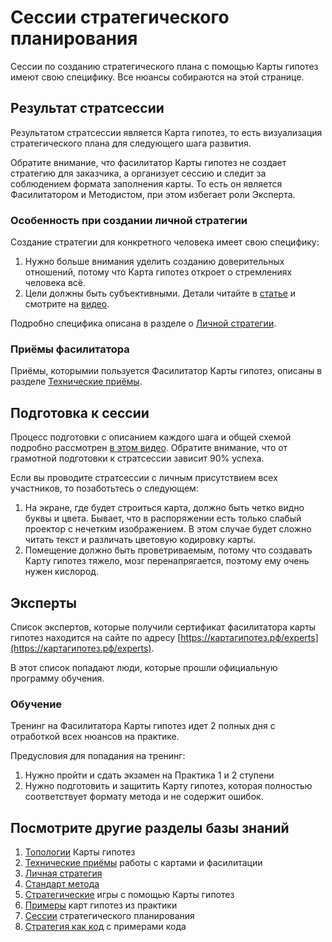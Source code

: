 # Сессии стратегического планирования
Сессии по созданию стратегического плана с помощью Карты гипотез имеют свою специфику. Все нюансы собираются на этой странице.

## Результат стратсессии
Результатом стратсессии является Карта гипотез, то есть визуализация стратегического плана для следующего шага развития.

Обратите внимание, что фасилитатор Карты гипотез не создает стратегию для заказчика, а организует сессию и следит за соблюдением формата заполнения карты. То есть он является Фасилитатором и Методистом, при этом избегает роли Эксперта.

### Особенность при создании личной стратегии
Создание стратегии для конкретного человека имеет свою специфику:
1. Нужно больше внимания уделить созданию доверительных отношений, потому что Карта гипотез откроет о стремлениях человека всё.
1. Цели должны быть субъективными. Детали читайте в [статье](https://vc.ru/life/1339257-lichnaya-strategiya-bez-boli-i-vygoraniya) и смотрите на [видео](https://blog.byndyu.ru/2024/09/blog-post_27.html).

Подробно специфика описана в разделе о [Личной стратегии](personalstrategy.md).

### Приёмы фасилитатора
Приёмы, которымии пользуется Фасилитатор Карты гипотез, описаны в разделе [Технические приёмы](techniques.md).

## Подготовка к сессии
Процесс подготовки с описанием каждого шага и общей схемой подробно рассмотрен [в этом видео](https://blog.byndyu.ru/2024/07/blog-post_7.html). Обратите внимание, что от грамотной подготовки к стратсессии зависит 90% успеха.

Если вы проводите стратсессии с личным присутствием всех участников, то позаботьтесь о следующем:
1. На экране, где будет строиться карта, должно быть четко видно буквы и цвета. Бывает, что в распоряжении есть только слабый проектор с нечетким изображением. В этом случае будет сложно читать текст и различать цветовую кодировку карты.
1. Помещение должно быть проветриваемым, потому что создавать Карту гипотез тяжело, мозг перенапрягается, поэтому ему очень нужен кислород.

## Эксперты
Список экспертов, которые получили сертификат фасилитатора карты гипотез находится на сайте по адресу [https://картагипотез.рф/experts](https://картагипотез.рф/experts).

В этот список попадают люди, которые прошли официальную программу обучения.

### Обучение 
Тренинг на Фасилитатора Карты гипотез идет 2 полных дня с отработкой всех нюансов на практике.

Предусловия для попадания на тренинг:
1. Нужно пройти и сдать экзамен на Практика 1 и 2 ступени
1. Нужно подготовить и защитить Карту гипотез, которая полностью соответствует формату метода и не содержит ошибок.

## Посмотрите другие разделы базы знаний
1. [Топологии](topology.md) Карты гипотез
1. [Технические приёмы](techniques.md) работы с картами и фасилитации
1. [Личная стратегия](personalstrategy.md)
1. [Стандарт метода](standard.md)
1. [Стратегические](strategicgames.md) игры с помощью Карты гипотез
1. [Примеры](examples.md) карт гипотез из практики
1. [Сессии](stratsession.md) стратегического планирования
1. [Стратегия как код](strategyascode.md) с примерами кода
